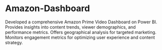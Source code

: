 # Amazon-Dashboard
Developed a comprehensive Amazon Prime Video Dashboard on Power BI. Provides insights into content trends, viewer demographics, and performance metrics. Offers geographical analysis for targeted marketing. Monitors engagement metrics for optimizing user experience and content strategy.

